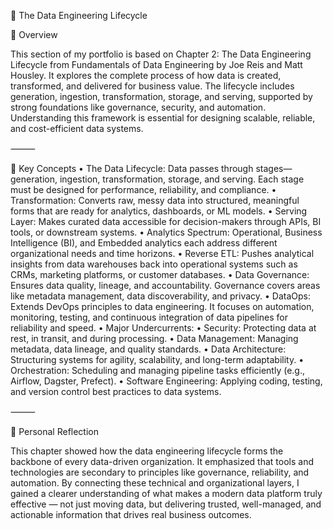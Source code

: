 📘 The Data Engineering Lifecycle

🧭 Overview

This section of my portfolio is based on Chapter 2: The Data Engineering Lifecycle from Fundamentals of Data Engineering by Joe Reis and Matt Housley.
It explores the complete process of how data is created, transformed, and delivered for business value.
The lifecycle includes generation, ingestion, transformation, storage, and serving, supported by strong foundations like governance, security, and automation.
Understanding this framework is essential for designing scalable, reliable, and cost-efficient data systems.

⸻

🔑 Key Concepts
	•	The Data Lifecycle: Data passes through stages—generation, ingestion, transformation, storage, and serving. Each stage must be designed for performance, reliability, and compliance.
	•	Transformation: Converts raw, messy data into structured, meaningful forms that are ready for analytics, dashboards, or ML models.
	•	Serving Layer: Makes curated data accessible for decision-makers through APIs, BI tools, or downstream systems.
	•	Analytics Spectrum: Operational, Business Intelligence (BI), and Embedded analytics each address different organizational needs and time horizons.
	•	Reverse ETL: Pushes analytical insights from data warehouses back into operational systems such as CRMs, marketing platforms, or customer databases.
	•	Data Governance: Ensures data quality, lineage, and accountability. Governance covers areas like metadata management, data discoverability, and privacy.
	•	DataOps: Extends DevOps principles to data engineering. It focuses on automation, monitoring, testing, and continuous integration of data pipelines for reliability and speed.
	•	Major Undercurrents:
	•	Security: Protecting data at rest, in transit, and during processing.
	•	Data Management: Managing metadata, data lineage, and quality standards.
	•	Data Architecture: Structuring systems for agility, scalability, and long-term adaptability.
	•	Orchestration: Scheduling and managing pipeline tasks efficiently (e.g., Airflow, Dagster, Prefect).
	•	Software Engineering: Applying coding, testing, and version control best practices to data systems.

⸻

🧠 Personal Reflection

This chapter showed how the data engineering lifecycle forms the backbone of every data-driven organization.
It emphasized that tools and technologies are secondary to principles like governance, reliability, and automation.
By connecting these technical and organizational layers, I gained a clearer understanding of what makes a modern data platform truly effective — not just moving data, but delivering trusted, well-managed, and actionable information that drives real business outcomes.
